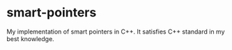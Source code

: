 # smart-pointers
My implementation of smart pointers in C++. It satisfies C++ standard in my best knowledge.
